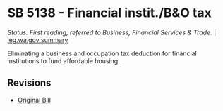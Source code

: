 # SB 5138 - Financial instit./B&O tax
*Status: First reading, referred to Business, Financial Services & Trade.* | [leg.wa.gov summary](https://app.leg.wa.gov/billsummary?BillNumber=5138&Year=2021)

Eliminating a business and occupation tax deduction for financial institutions to fund affordable housing.

## Revisions
* [Original Bill](1/)